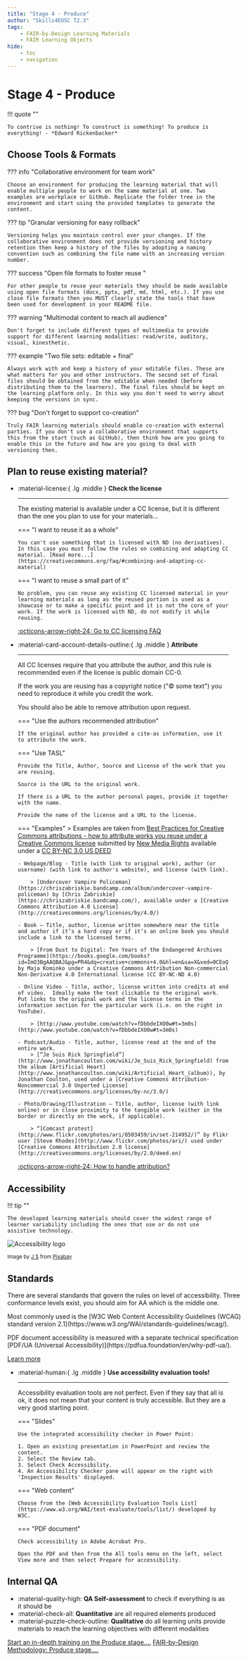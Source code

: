 ```yaml
---
title: "Stage 4 - Produce"
author: "Skills4EOSC T2.3"
tags: 
    - FAIR-by-Design Learning Materials
    - FAIR Learning Objects
hide:
    - toc
    - navigation
---
```


# Stage 4 - Produce

!!! quote ""

    To contrive is nothing! To construct is something! To produce is everything! - *Edward Rickenbacker​*

## Choose Tools & Formats

<div class="grid" markdown>

??? info "Collaborative environment for team work"

    Choose an environment for producing the learning material that will enable multiple people to work on the same material at one. Two examples are workplace or GitHub. Replicate the folder tree in the environment and start using the provided templates to generate the content.

??? tip "Granular versioning for easy rollback"

    Versioning helps you maintain control over your changes. If the collaborative environment does not provide versioning and history retention then keep a history of the files by adopting a naming convention such as combining the file name with an increasing version number.

??? success "Open file formats to foster reuse "

    For other people to reuse your materials they should be made available using open file formats (docx, pptx, pdf, md, html, etc.). If you use close file formats then you MUST clearly state the tools that have been used for development in your README file.

??? warning "Multimodal content to reach all audience"

    Don't forget to include different types of multimedia to provide support for different learning modalities: read/write, auditory, visual, kinesthetic.
    
??? example "Two file sets: editable + final"

    Always work with and keep a history of your editable files. These are what matters for you and other instructors. The second set of final files should be obtained from the editable when needed (before distributing them to the learners). The final files should be kept on the learning platform only. In this way you don't need to worry about keeping the versions in sync.

??? bug "Don't forget to support co-creation"

    Truly FAIR learning materials should enable co-creation with external parties. If you don't use a collaborative environment that supports this from the start (such as GitHub), then think how are you going to enable this in the future and how are you going to deal with versioning then.

</div>

## Plan to reuse existing material? 

<div class="grid cards" markdown>

-   :material-license:{ .lg .middle } __Check the license__

    ---

    The existing material is available under a CC license, but it is different than the one you plan to use for your materials...

    === "I want to reuse it as a whole"

        You can't use something that is licensed with ND (no derivatives). In this case you must follow the rules on combining and adapting CC material. [Read more...](https://creativecommons.org/faq/#combining-and-adapting-cc-material)

    === "I want to reuse a small part of it"

        No problem, you can reuse any existing CC licensed material in your learning materials as long as the reused portion is used as a showcase or to make a specific point and it is not the core of your work. If the work is licensed with ND, do not modify it while reusing.

    [:octicons-arrow-right-24: Go to CC licensing FAQ](https://creativecommons.org/faq/#before-using-cc-licensed-material)

-   :material-card-account-details-outline:{ .lg .middle } __Attribute__

    ---

    All CC licenses require that you attribute the author, and this rule is recommended even if the license is public domain CC-0.

    If the work you are reusing has a copyright notice ("© some text") you need to reproduce it while you credit the work.

    You should also be able to remove attribution upon request.

    === "Use the authors recommended attribution"

        If the original author has provided a cite-as information, use it to attribute the work.

    === "Use TASL"

        Provide the Title, Author, Source and License of the work that you are reusing. 
        
        Source is the URL to the original work.

        If there is a URL to the author personal pages, provide it together with the name.

        Provide the name of the license and a URL to the license. 
    
    === "Examples"
        > Examples are taken from [Best Practices for Creative Commons attributions - how to attribute works you reuse under a Creative Commons license](https://www.newmediarights.org/guide/how_to/creative_commons/best_practices_creative_commons_attributions) submitted by [New Media Rights](https://www.newmediarights.org/) available under a [CC BY-NC 3.0 US DEED](https://creativecommons.org/licenses/by-nc/3.0/us/)

        - Webpage/Blog - Title (with link to original work), author (or username) (with link to author's website), and license (with link).

            > [Undercover Vampire Policeman](https://chriszabriskie.bandcamp.com/album/undercover-vampire-policeman) by [Chris Zabriskie](https://chriszabriskie.bandcamp.com/), available under a [Creative Commons Attribution 4.0 License](http://creativecommons.org/licenses/by/4.0/)

        - Book – Title, author, license written somewhere near the title and author if it’s a hard copy or if it’s an online book you should include a link to the licensed terms.

            > [From Dust to Digital: Ten Years of the Endangered Archives Programme](https://books.google.com/books?id=ImO3BgAAQBAJ&pg=PR4&dq=creative+commons+4.0&hl=en&sa=X&ved=0CEoQ6AEwCGoVChMIspCXhPPxxgIVSF0eCh27NA5X#v=onepage&q=creative%20commons%204.0&f=false) by Maja Kominko under a Creative Commons Attribution Non-commercial Non-Derivative 4.0 International license (CC BY-NC-ND 4.0)

        - Online Video - Title, author, license written into credits at end of video.  Ideally make the text clickable to the original work.  Put links to the original work and the license terms in the information section for the particular work (i.e. on the right in YouTube).

            > [http://www.youtube.com/watch?v=fDbbdeIXO0w#t=3m0s](http://www.youtube.com/watch?v=fDbbdeIXO0w#t=3m0s)

        - Podcast/Audio - Title, author, license read at the end of the entire work.
            > [“Je Suis Rick Springfield”](http://www.jonathancoulton.com/wiki/Je_Suis_Rick_Springfield) from the album [Artificial Heart](http://www.jonathancoulton.com/wiki/Artificial_Heart_(album)), by Jonathan Coulton, used under a [Creative Commons Attribution-Noncommercial 3.0 Unported License](http://creativecommons.org/licenses/by-nc/3.0/)

        - Photo/Drawing/Illustration – Title, author, license (with link online) or in close proximity to the tangible work (either in the border or directly on the work, if applicable).

            > “[Comcast protest](http://www.flickr.com/photos/ari/8503459/in/set-214952/)” by Flikr user [Steve Rhodes](http://www.flickr.com/photos/ari/) used under [Creative Commons Attribution 2.0 license](http://creativecommons.org/licenses/by/2.0/deed.en)

    [:octicons-arrow-right-24: How to handle attribution?](https://courses.lumenlearning.com/suny-oerguide/chapter/how-to-handle-attribution/)

</div>


## Accessibility

!!! tip ""

    The developed learning materials should cover the widest range of learner variability including the ones that use or do not use assistive technology.

<div class="card w-100 mb-3">
  <div class="row no-gutters">
    <div class="col-md-4" style="width: 18rem;">
      <img class="card-img" src="../../attachments/universal-access-6602642_640.png" alt="Accessibility logo"/>
      <p class="card-text"><small class="text-muted">
                Image by <a href="https://pixabay.com/users/inspire-studio-22128832/?utm_source=link-attribution&utm_medium=referral&utm_campaign=image&utm_content=6602642">J S</a> from <a href="https://pixabay.com//?utm_source=link-attribution&utm_medium=referral&utm_campaign=image&utm_content=6602642">Pixabay</a></small>
                </p>
    </div>
    <div class="col-md-8" style="width: 36rem;">
      <div class="card-body">
            <h2 class="card-title">Standards</h2>
            <p class="card-text">There are several standards that govern the rules on level of accessibility. Three conformance levels exist, you should aim for AA which is the middle one. </p>
            <p class="card-text">Most commonly used is the [W3C Web Content Accessibility Guidelines (WCAG) standard version 2.1](https://www.w3.org/WAI/standards-guidelines/wcag/).</p>
            <p class="card-text">PDF document accessibility is measured with a separate technical specification [PDF/UA (Universal Accessibility)](https://pdfua.foundation/en/why-pdf-ua/).</p>
            <a href="https://fair-by-design-methodology.github.io/FAIR-by-Design_ToT/latest/Stage%204%20%E2%80%93%20Produce/11-Accessibility/11-Checking_accessibility/" class="btn btn-primary stretched-link">Learn more</a>
      </div>
    </div>
  </div>
</div>

<div class="grid cards" markdown>

-   :material-human:{ .lg .middle } __Use accessibility evaluation tools!__

    ---

    Accessibility evaluation tools are not perfect. Even if they say that all is ok, it does not mean that your content is truly accessible. But they are a very good starting point.

    === "Slides"

        Use the integrated accessibility checker in Power Point:

        1. Open an existing presentation in PowerPoint and review the content. 
        2. Select the Review tab. 
        3. Select Check Accessibility.
        4. An Accessibility Checker pane will appear on the right with 'Inspection Results' displayed.

    === "Web content"

        Choose from the [Web Accessibility Evaluation Tools List](https://www.w3.org/WAI/test-evaluate/tools/list/) developed by W3C.

    === "PDF document"

        Check accessibility in Adobe Acrobat Pro.

        Open the PDF and then from the All tools menu on the left, select View more and then select Prepare for accessibility.

</div>

## Internal QA

<div class="grid cards" markdown>

- :material-quality-high: __QA Self-assessment__ to check if everything is as it should be
- :material-check-all: __Quantitative__ are all required elements produced
- :material-puzzle-check-outline: __Qualitative__ do all learning units provide materials to reach the learning objectives with different modalities 

</div>

​<a href="https://fair-by-design-methodology.github.io/FAIR-by-Design_ToT/latest/Stage%204%20%E2%80%93%20Produce/08-Development%20Tools/08-Introduction%20to%20Markdown%20and%20Git/" class="btn btn-dark text-white btn-lg btn-block">Start an in-depth training on the Produce stage....</a>
<a href="https://fair-by-design-methodology.github.io/FAIR-by-Design_Book/4%20-%20FAIR-by-design%20learning%20materials%20creation/4.1%20-%20Workflow%20stages%20description/414-produce/" class="btn btn-dark text-white btn-lg btn-block">FAIR-by-Design Methodology: Produce stage....</a>